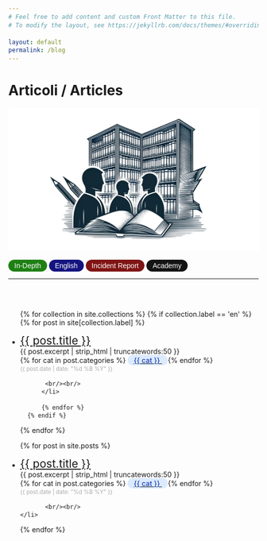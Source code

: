 ```yaml
---
# Feel free to add content and custom Front Matter to this file.
# To modify the layout, see https://jekyllrb.com/docs/themes/#overriding-theme-defaults

layout: default
permalink: /blog
---
```


# Articoli / Articles

![A library but futuristic](blog.png)

<script>
  function categoryClick(category) {
    // Ottieni l'URL di base senza query string
    var baseUrl = window.location.href.split('?')[0];
    
    // Define the parameter name and value you want to add
    var paramName = 'cat';
    var paramValue = category;
    
    // Construct the new URL with the parameter
    var newUrl = `${baseUrl}?${paramName}=${paramValue}`;
    
    // Change the location of the window to reload and add the parameter
    window.location.href = newUrl;
  }

  // Funzione che filtra gli elementi <li> basandosi sul parametro 'cat' della query string
  function filterListItemsByCategory() {
    // Ottieni il valore del parametro 'cat' dalla query string
    const urlSearchParams = new URLSearchParams(window.location.search);
    const category = urlSearchParams.get('cat');

    // Verifica se il parametro 'cat' è presente
    if (!category) {
      console.log("Il parametro 'cat' non è presente nella query string.");
      return;
    }

    // Trova tutti gli elementi <li> nel DOM che contengono un div con class="label"
    const listItems = document.querySelectorAll('li');

    // Itera sugli elementi <li> e mostra/nasconde basandosi sulla corrispondenza con 'cat'
    listItems.forEach(li => {
      const labelDiv = li.querySelector('.label');
      if (labelDiv && labelDiv.textContent.trim() === category) {
        li.style.display = ''; // Mostra l'elemento <li>
      } else {
        li.style.display = 'none'; // Nasconde l'elemento <li>
      }
    });
  }

  // Assicurati che lo script si esegua dopo il caricamento del DOM
  document.addEventListener('DOMContentLoaded', filterListItemsByCategory);  



</script>

<style>
    .post-date {
        font-size: 0.8em; /* Imposta il font più piccolo */
        color: #aaaaaa; /* Opzionale: Cambia il colore se desiderato */
    }

    .post-title {
        font-size: 1.6em; /* Imposta il font più piccolo */
    }

    .excerpt {
        font-size: 1.0em; /* Imposta il font più piccolo */
        color: #999; /* Opzionale: Cambia il colore se desiderato */
    }


    .label,button {
      --tw-text-opacity: 1;
      color: rgb(30 64 175/var(--tw-text-opacity));
      font-weight: 500;
      font-size: .875rem;
      line-height: 1.25rem;
      padding-bottom: .125rem;
      padding-top: .125rem;
      padding-left: .75rem;
      padding-right: .75rem;    
      border-radius: 9999px;
      align-items: center;
      --tw-bg-opacity: 1;
      background-color: rgb(219 234 254/var(--tw-bg-opacity));
    }

</style>


<button style="border: none; background-color: rgb(30,128,20); color: white;" onclick="categoryClick('In-Depth')">
  In-Depth
</button>
<button 
  style="border: none; background-color: rgb(20,20,128); color: white;" onclick="categoryClick('English')">
English
</button>
<button 
  style="border: none; background-color: rgb(128,20,20); color: white;" onclick="categoryClick('Incident Report')">Incident Report
</button>
<button 
  style="border: none; background-color: rgb(20,20,20); color: white;" onclick="categoryClick('Academy')">
Academy
</button>
<hr/>
<br/><br/>



<ul>

  {% for collection in site.collections %}
      {% if collection.label == 'en' %}
          {% for post in site[collection.label] %}
          <li>
            <div>
              <a class="post-title" href="{{ post.url }}" >
                {{ post.title }}
              </a>
            </div>
            <div >{{ post.excerpt | strip_html | truncatewords:50 }}</div>
            {% for cat in post.categories %} 
              <a href="javascript:categoryClick('{{ cat }}')">
                <span class="label">{{ cat }}
                </span> 
              </a>
            {% endfor %}
           <div class="post-date">{{ post.date | date: "%d %B %Y" }}</div>
           
           <br/><br/>
          </li>
              
          {% endfor %}
      {% endif %}
  {% endfor %}


  {% for post in site.posts %}
    <li>
            <div>
              <a class="post-title" href="{{ post.url }}" >
                {{ post.title }}
              </a>
            </div>
            <div >{{ post.excerpt | strip_html | truncatewords:50 }}</div>
            {% for cat in post.categories %} 
              <a href="javascript:categoryClick('{{ cat }}')">
                <span class="label">{{ cat }}
                </span> 
              </a>
            {% endfor %}
           <div class="post-date">{{ post.date | date: "%d %B %Y" }}</div>
           
           <br/><br/>
    </li>
  {% endfor %}
</ul>

